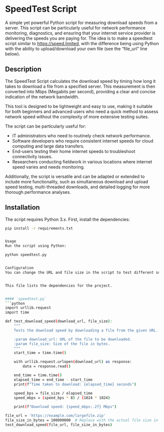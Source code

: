 # SpeedTest Script

A simple yet powerful Python script for measuring download speeds from a server. This script can be particularly useful for network performance monitoring, diagnostics, and ensuring that your internet service provider is delivering the speeds you are paying for. The idea is to make a speedtest script similar to https://speed.limited, with the difference being using Python with the ability to upload/download your own file (see the “file_url” line below).

## Description

The SpeedTest Script calculates the download speed by timing how long it takes to download a file from a specified server. This measurement is then converted into Mbps (Megabits per second), providing a clear and concise indication of the network bandwidth.

This tool is designed to be lightweight and easy to use, making it suitable for both beginners and advanced users who need a quick method to assess network speed without the complexity of more extensive testing suites. 

The script can be particularly useful for:
- IT administrators who need to routinely check network performance.
- Software developers who require consistent internet speeds for cloud computing and large data transfers.
- End-users testing their home internet speeds to troubleshoot connectivity issues.
- Researchers conducting fieldwork in various locations where internet speed varies and needs monitoring.

Additionally, the script is versatile and can be adapted or extended to include more functionality, such as simultaneous download and upload speed testing, multi-threaded downloads, and detailed logging for more thorough performance analyses.


## Installation

The script requires Python 3.x. First, install the dependencies:

```bash
pip install -r requirements.txt


Usage
Run the script using Python:

python speedtest.py


Configuration
You can change the URL and file size in the script to test different sources and files.


This file lists the dependencies for the project.


#### `speedtest.py`
```python
import urllib.request
import time

def test_download_speed(download_url, file_size):
    """
    Tests the download speed by downloading a file from the given URL.

    :param download_url: URL of the file to be downloaded.
    :param file_size: Size of the file in bytes.
    """
    start_time = time.time()

    with urllib.request.urlopen(download_url) as response:
        data = response.read()

    end_time = time.time()
    elapsed_time = end_time - start_time
    print(f"Time taken to download: {elapsed_time} seconds")

    speed_bps = file_size / elapsed_time
    speed_mbps = (speed_bps * 8) / (1024 * 1024)
    
    print(f"Download speed: {speed_mbps:.2f} Mbps")

file_url = 'https://example.com/largefile.zip'
file_size_in_bytes = 100000000  # Replace with the actual file size in bytes
test_download_speed(file_url, file_size_in_bytes)



